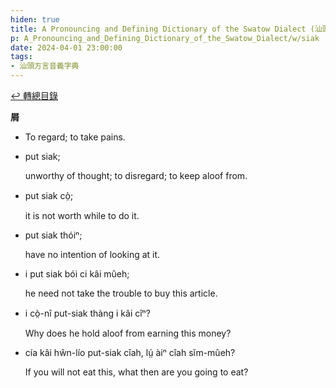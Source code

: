 ```yaml
---
hiden: true
title: A Pronouncing and Defining Dictionary of the Swatow Dialect (汕頭方言音義字典) / siak
p: A_Pronouncing_and_Defining_Dictionary_of_the_Swatow_Dialect/w/siak
date: 2024-04-01 23:00:00
tags: 
- 汕頭方言音義字典
---
```


[↩️ 轉總目錄](/A_Pronouncing_and_Defining_Dictionary_of_the_Swatow_Dialect)


**屑**
- To regard; to take pains.

- put siak;

  unworthy of thought; to disregard; to keep aloof from.

- put siak cò̤;

  it is not worth while to do it.

- put siak thóiⁿ;

  have no intention of looking at it.

- i put siak bói ci kâi mûeh;

  he need not take the trouble to buy this article.

- i cò̤-nî put-siak thàng i kâi cîⁿ?

  Why does he hold aloof from earning this money?

- cía kâi hŵn-lío put-siak cîah, lṳ́ àiⁿ cîah sĭm-mûeh?

  If you will not eat this, what then are you going to eat?